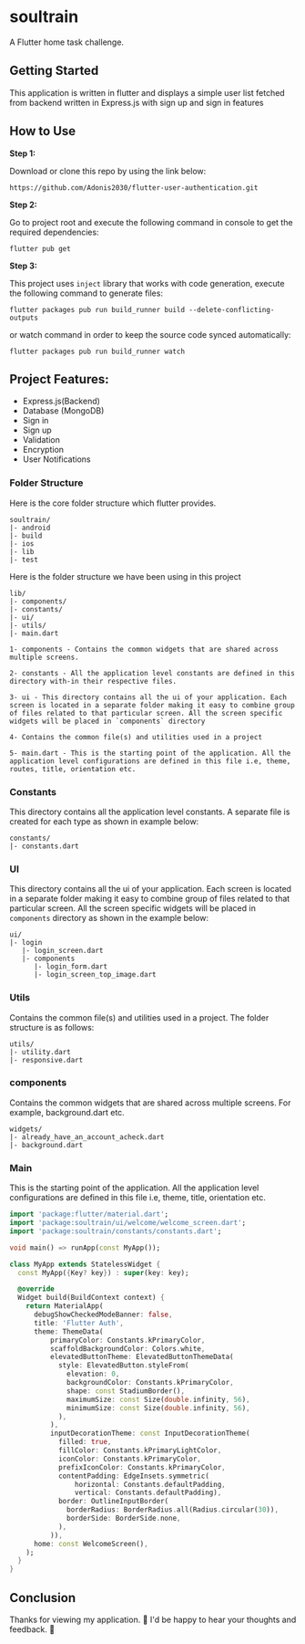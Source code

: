 # soultrain

A Flutter home task challenge.

## Getting Started

This application is written in flutter and displays a simple user list fetched from backend written in Express.js with sign up and sign in features

## How to Use

**Step 1:**

Download or clone this repo by using the link below:

```
https://github.com/Adonis2030/flutter-user-authentication.git
```

**Step 2:**

Go to project root and execute the following command in console to get the required dependencies:

```
flutter pub get
```

**Step 3:**

This project uses `inject` library that works with code generation, execute the following command to generate files:

```
flutter packages pub run build_runner build --delete-conflicting-outputs
```

or watch command in order to keep the source code synced automatically:

```
flutter packages pub run build_runner watch
```

## Project Features:

- Express.js(Backend)
- Database (MongoDB)
- Sign in
- Sign up
- Validation
- Encryption
- User Notifications

### Folder Structure

Here is the core folder structure which flutter provides.

```
soultrain/
|- android
|- build
|- ios
|- lib
|- test
```

Here is the folder structure we have been using in this project

```
lib/
|- components/
|- constants/
|- ui/
|- utils/
|- main.dart
```

```
1- components - Contains the common widgets that are shared across multiple screens.

2- constants - All the application level constants are defined in this directory with-in their respective files.

3- ui - This directory contains all the ui of your application. Each screen is located in a separate folder making it easy to combine group of files related to that particular screen. All the screen specific widgets will be placed in `components` directory

4- Contains the common file(s) and utilities used in a project

5- main.dart - This is the starting point of the application. All the application level configurations are defined in this file i.e, theme, routes, title, orientation etc.
```

### Constants

This directory contains all the application level constants. A separate file is created for each type as shown in example below:

```
constants/
|- constants.dart
```

### UI

This directory contains all the ui of your application. Each screen is located in a separate folder making it easy to combine group of files related to that particular screen. All the screen specific widgets will be placed in `components` directory as shown in the example below:

```
ui/
|- login
   |- login_screen.dart
   |- components
      |- login_form.dart
      |- login_screen_top_image.dart
```

### Utils

Contains the common file(s) and utilities used in a project. The folder structure is as follows:

```
utils/
|- utility.dart
|- responsive.dart
```

### components

Contains the common widgets that are shared across multiple screens. For example, background.dart etc.

```
widgets/
|- already_have_an_account_acheck.dart
|- background.dart
```

### Main

This is the starting point of the application. All the application level configurations are defined in this file i.e, theme, title, orientation etc.

```dart
import 'package:flutter/material.dart';
import 'package:soultrain/ui/welcome/welcome_screen.dart';
import 'package:soultrain/constants/constants.dart';

void main() => runApp(const MyApp());

class MyApp extends StatelessWidget {
  const MyApp({Key? key}) : super(key: key);

  @override
  Widget build(BuildContext context) {
    return MaterialApp(
      debugShowCheckedModeBanner: false,
      title: 'Flutter Auth',
      theme: ThemeData(
          primaryColor: Constants.kPrimaryColor,
          scaffoldBackgroundColor: Colors.white,
          elevatedButtonTheme: ElevatedButtonThemeData(
            style: ElevatedButton.styleFrom(
              elevation: 0,
              backgroundColor: Constants.kPrimaryColor,
              shape: const StadiumBorder(),
              maximumSize: const Size(double.infinity, 56),
              minimumSize: const Size(double.infinity, 56),
            ),
          ),
          inputDecorationTheme: const InputDecorationTheme(
            filled: true,
            fillColor: Constants.kPrimaryLightColor,
            iconColor: Constants.kPrimaryColor,
            prefixIconColor: Constants.kPrimaryColor,
            contentPadding: EdgeInsets.symmetric(
                horizontal: Constants.defaultPadding,
                vertical: Constants.defaultPadding),
            border: OutlineInputBorder(
              borderRadius: BorderRadius.all(Radius.circular(30)),
              borderSide: BorderSide.none,
            ),
          )),
      home: const WelcomeScreen(),
    );
  }
}

```

## Conclusion

Thanks for viewing my application. 🙏
I'd be happy to hear your thoughts and feedback. 🙂
